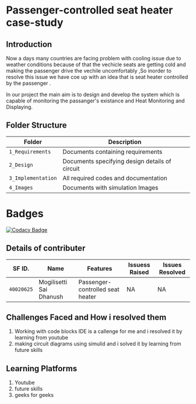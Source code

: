 # Passenger-controlled seat heater case-study

## Introduction
   
Now a days many countries are facing problem with cooling issue due to weather conditions because of that the vechicle seats are getting cold and making the passenger drive the vechile uncomfortably ,So inorder to resolve this issue we have coe up with an idea that is seat heater controlled by the passenger  .

In our project the main aim is to design and develop the system which is capable of monitoring the passanger's existance and Heat Monitoring
and Displaying.




## Folder Structure
Folder             | Description
-------------------| -----------------------------------------
`1_Requirements`   | Documents containing requirements 
`2_Design`         | Documents specifying design details of circuit
`3_Implementation` | All required codes and documentation
`4_Images`         | Documents with simulation Images

# Badges
[![Codacy Badge](https://app.codacy.com/project/badge/Grade/381a72e5bbf64c83abfc3291bbe7a749)](https://www.codacy.com/gh/MSDhanush17/M2_Embedded_ProjectGoal/dashboard?utm_source=github.com&amp;utm_medium=referral&amp;utm_content=MSDhanush17/M2_Embedded_ProjectGoal&amp;utm_campaign=Badge_Grade)
## Details of contributer

SF ID. |  Name   |    Features    |  Issuess Raised |     Issues Resolved
-------|---------|----------------|----------------|---------------|
`40020625` | Mogilisetti Sai Dhanush  | Passenger-controlled seat heater   |  NA    |  NA   

## Challenges Faced and How i resolved them

1. Working with code blocks IDE is a callenge for me and i resolved it by learning from youtube
2. making circuit diagrams using simulid and i solved it by learning from future skills

## Learning Platforms
1. Youtube
2. future skills
3. geeks for geeks


